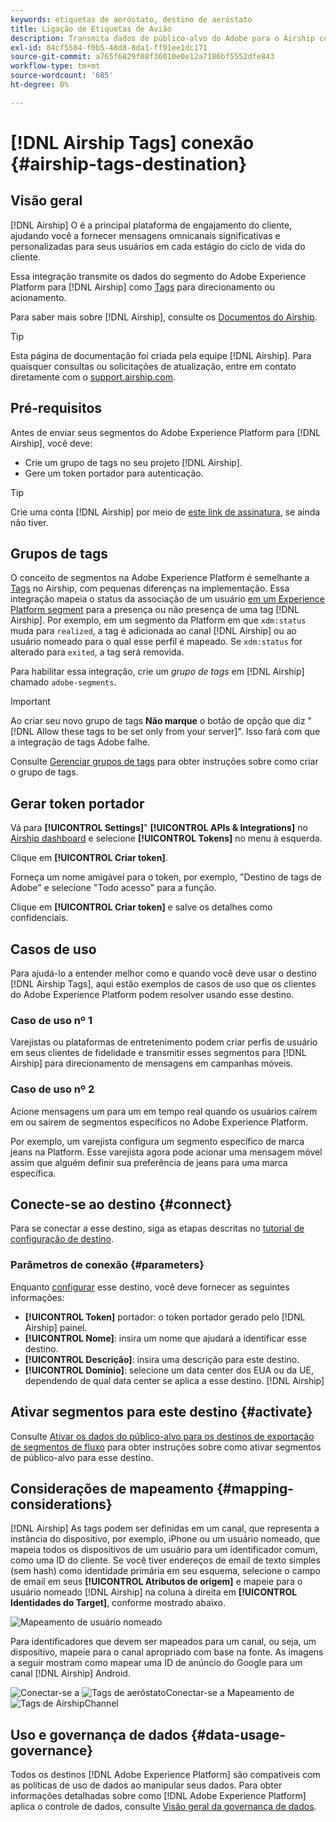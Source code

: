```yaml
---
keywords: etiquetas de aeróstato, destino de aeróstato
title: Ligação de Etiquetas de Avião
description: Transmita dados de público-alvo do Adobe para o Airship como tags de público-alvo para definição de metas dentro do Airship.
exl-id: 84cf5504-f0b5-48d8-8da1-ff91ee1dc171
source-git-commit: a765f6829f08f36010e0e12a7186bf5552dfe843
workflow-type: tm+mt
source-wordcount: '685'
ht-degree: 0%

---
```


# [!DNL Airship Tags] conexão {#airship-tags-destination}

## Visão geral

[!DNL Airship] O é a principal plataforma de engajamento do cliente, ajudando você a fornecer mensagens omnicanais significativas e personalizadas para seus usuários em cada estágio do ciclo de vida do cliente.

Essa integração transmite os dados do segmento do Adobe Experience Platform para [!DNL Airship] como [Tags](https://docs.airship.com/guides/audience/tags/) para direcionamento ou acionamento.

Para saber mais sobre [!DNL Airship], consulte os [Documentos do Airship](https://docs.airship.com).


>[!TIP]
>
>Esta página de documentação foi criada pela equipe [!DNL Airship]. Para quaisquer consultas ou solicitações de atualização, entre em contato diretamente com o [support.airship.com](https://support.airship.com/).

## Pré-requisitos

Antes de enviar seus segmentos do Adobe Experience Platform para [!DNL Airship], você deve:

* Crie um grupo de tags no seu projeto [!DNL Airship].
* Gere um token portador para autenticação.

>[!TIP]
> 
>Crie uma conta [!DNL Airship] por meio de [este link de assinatura](https://go.airship.eu/accounts/register/plan/starter/), se ainda não tiver.

## Grupos de tags

O conceito de segmentos na Adobe Experience Platform é semelhante a [Tags](https://docs.airship.com/guides/audience/tags/) no Airship, com pequenas diferenças na implementação. Essa integração mapeia o status da associação de um usuário [em um Experience Platform segment](../../../xdm/field-groups/profile/segmentation.md) para a presença ou não presença de uma tag [!DNL Airship]. Por exemplo, em um segmento da Platform em que `xdm:status` muda para `realized`, a tag é adicionada ao canal [!DNL Airship] ou ao usuário nomeado para o qual esse perfil é mapeado. Se `xdm:status` for alterado para `exited`, a tag será removida.

Para habilitar essa integração, crie um *grupo de tags* em [!DNL Airship] chamado `adobe-segments`.

>[!IMPORTANT]
>
>Ao criar seu novo grupo de tags **Não marque** o botão de opção que diz &quot;[!DNL Allow these tags to be set only from your server]&quot;. Isso fará com que a integração de tags Adobe falhe.

Consulte [Gerenciar grupos de tags](https://docs.airship.com/tutorials/manage-project/messaging/tag-groups) para obter instruções sobre como criar o grupo de tags.

## Gerar token portador

Vá para **[!UICONTROL Settings]**&quot; **[!UICONTROL APIs &amp; Integrations]** no [Airship dashboard](https://go.airship.com) e selecione **[!UICONTROL Tokens]** no menu à esquerda.

Clique em **[!UICONTROL Criar token]**.

Forneça um nome amigável para o token, por exemplo, &quot;Destino de tags de Adobe&quot; e selecione &quot;Todo acesso&quot; para a função.

Clique em **[!UICONTROL Criar token]** e salve os detalhes como confidenciais.

## Casos de uso

Para ajudá-lo a entender melhor como e quando você deve usar o destino [!DNL Airship Tags], aqui estão exemplos de casos de uso que os clientes do Adobe Experience Platform podem resolver usando esse destino.

### Caso de uso nº 1

Varejistas ou plataformas de entretenimento podem criar perfis de usuário em seus clientes de fidelidade e transmitir esses segmentos para [!DNL Airship] para direcionamento de mensagens em campanhas móveis.

### Caso de uso nº 2

Acione mensagens um para um em tempo real quando os usuários caírem em ou saírem de segmentos específicos no Adobe Experience Platform.

Por exemplo, um varejista configura um segmento específico de marca jeans na Platform. Esse varejista agora pode acionar uma mensagem móvel assim que alguém definir sua preferência de jeans para uma marca específica.

## Conecte-se ao destino {#connect}

Para se conectar a esse destino, siga as etapas descritas no [tutorial de configuração de destino](../../ui/connect-destination.md).

### Parâmetros de conexão {#parameters}

Enquanto [configurar](../../ui/connect-destination.md) esse destino, você deve fornecer as seguintes informações:

* **[!UICONTROL Token]** portador: o token portador gerado pelo  [!DNL Airship] painel.
* **[!UICONTROL Nome]**: insira um nome que ajudará a identificar esse destino.
* **[!UICONTROL Descrição]**: insira uma descrição para este destino.
* **[!UICONTROL Domínio]**: selecione um data center dos EUA ou da UE, dependendo de qual data center se aplica a esse destino.  [!DNL Airship] 


## Ativar segmentos para este destino {#activate}

Consulte [Ativar os dados do público-alvo para os destinos de exportação de segmentos de fluxo](../../ui/activate-segment-streaming-destinations.md) para obter instruções sobre como ativar segmentos de público-alvo para esse destino.

## Considerações de mapeamento {#mapping-considerations}

[!DNL Airship] As tags podem ser definidas em um canal, que representa a instância do dispositivo, por exemplo, iPhone ou um usuário nomeado, que mapeia todos os dispositivos de um usuário para um identificador comum, como uma ID do cliente. Se você tiver endereços de email de texto simples (sem hash) como identidade primária em seu esquema, selecione o campo de email em seus **[!UICONTROL Atributos de origem]** e mapeie para o usuário nomeado [!DNL Airship] na coluna à direita em **[!UICONTROL Identidades do Target]**, conforme mostrado abaixo.

![Mapeamento de usuário nomeado](../../assets/catalog/mobile-engagement/airship-tags/mapping-option-2.png)

Para identificadores que devem ser mapeados para um canal, ou seja, um dispositivo, mapeie para o canal apropriado com base na fonte. As imagens a seguir mostram como mapear uma ID de anúncio do Google para um canal [!DNL Airship] Android.

![Conectar-se a ](../../assets/catalog/mobile-engagement/airship-tags/select-source-identity.png)
![Tags de aeróstatoConectar-se a Mapeamento de ](../../assets/catalog/mobile-engagement/airship-tags/select-target-identity.png)
![Tags de AirshipChannel](../../assets/catalog/mobile-engagement/airship-tags/mapping-option.png)

## Uso e governança de dados {#data-usage-governance}

Todos os destinos [!DNL Adobe Experience Platform] são compatíveis com as políticas de uso de dados ao manipular seus dados. Para obter informações detalhadas sobre como [!DNL Adobe Experience Platform] aplica o controle de dados, consulte [Visão geral da governança de dados](../../../data-governance/home.md).
